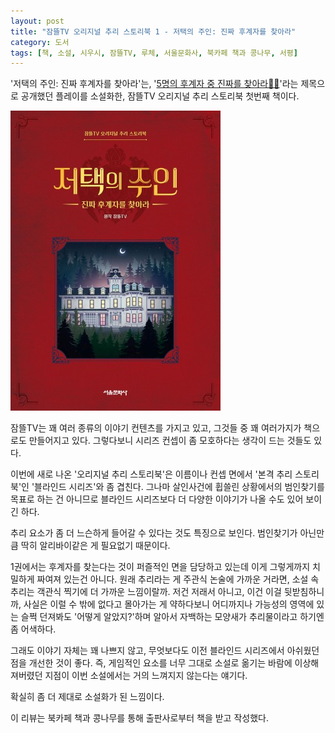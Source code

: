 ```yaml
---
layout: post
title: "잠뜰TV 오리지널 추리 스토리북 1 - 저택의 주인: 진짜 후계자를 찾아라"
category: 도서
tags: [책, 소설, 시우시, 잠뜰TV, 루체, 서울문화사, 북카페 책과 콩나무, 서평]
---
```


'저택의 주인: 진짜 후계자를 찾아라'는,
'[5명의 후계자 중 진짜를 찾아라🤵🔎](https://www.youtube.com/watch?v=3k5xJCM-fs4)'라는 제목으로 공개했던 플레이를 소설화한,
잠뜰TV 오리지널 추리 스토리북 첫번째 책이다.

![표지](/images/owner-series-1-owner-of-the-mansion-book-h480.jpg)

잠뜰TV는 꽤 여러 종류의 이야기 컨텐츠를 가지고 있고,
그것들 중 꽤 여러가지가 책으로도 만들어지고 있다.
그렇다보니 시리즈 컨셉이 좀 모호하다는 생각이 드는 것들도 있다.

이번에 새로 나온 '오리지널 추리 스토리북'은
이름이나 컨셉 면에서 '본격 추리 스토리북'인 '블라인드 시리즈'와 좀 겹친다.
그나마 살인사건에 휩쓸린 상황에서의 범인찾기를 목표로 하는 건 아니므로
블라인드 시리즈보다 더 다양한 이야기가 나올 수도 있어 보이긴 하다.

추리 요소가 좀 더 느슨하게 들어갈 수 있다는 것도 특징으로 보인다.
범인찾기가 아닌만큼 딱히 알리바이같은 게 필요없기 때문이다.

1권에서는 후계자를 찾는다는 것이 퍼즐적인 면을 담당하고 있는데
이게 그렇게까지 치밀하게 짜여져 있는건 아니다.
원래 추리라는 게 주관식 논술에 가까운 거라면,
소설 속 추리는 객관식 찍기에 더 가까운 느낌이랄까.
저건 저래서 아니고, 이건 이걸 뒷받침하니까, 사실은 이럴 수 밖에 없다고 몰아가는 게 약하다보니
어디까지나 가능성의 영역에 있는 슬쩍 던져봐도
'어떻게 알았지?'하며 알아서 자백하는 모양새가 추리물이라고 하기엔 좀 어색하다.

그래도 이야기 자체는 꽤 나쁘지 않고,
무엇보다도 이전 블라인드 시리즈에서 아쉬웠던 점을 개선한 것이 좋다.
즉, 게임적인 요소를 너무 그대로 소설로 옮기는 바람에 이상해져버렸던 지점이
이번 소설에서는 거의 느껴지지 않는다는 얘기다.

확실히 좀 더 제대로 소설화가 된 느낌이다.



<div class="im im-info">
이 리뷰는 북카페 책과 콩나무를 통해 출판사로부터 책을 받고 작성했다.
</div>
